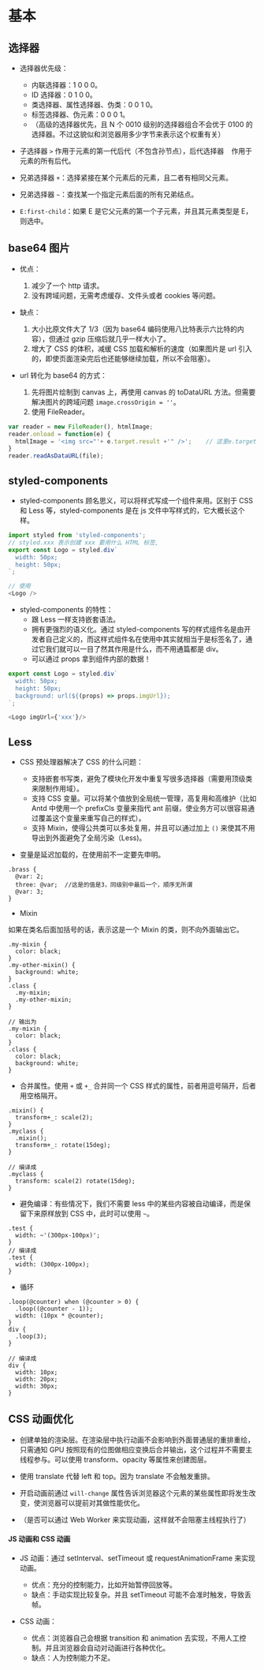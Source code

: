# 基本

## 选择器

- 选择器优先级：
  - 内联选择器：1 0 0 0。
  - ID 选择器：0 1 0 0。
  - 类选择器、属性选择器、伪类：0 0 1 0。
  - 标签选择器、伪元素：0 0 0 1。
  - （高级的选择器优先，且 N 个 0010 级别的选择器组合不会优于 0100 的选择器。不过这貌似和浏览器用多少字节来表示这个权重有关）

- 子选择器 `>` 作用于元素的第一代后代（不包含孙节点），后代选择器 ` ` 作用于元素的所有后代。

- 兄弟选择器 `+`：选择紧接在某个元素后的元素，且二者有相同父元素。

- 兄弟选择器 `~`：查找某一个指定元素后面的所有兄弟结点。

- `E:first-child`：如果 E 是它父元素的第一个子元素，并且其元素类型是 E，则选中。

## base64 图片

- 优点：
  1. 减少了一个 http 请求。
  2. 没有跨域问题，无需考虑缓存、文件头或者 cookies 等问题。
  
- 缺点：
  1. 大小比原文件大了 1/3（因为 base64 编码使用八比特表示六比特的内容），但通过 gzip 压缩后就几乎一样大小了。
  2. 增大了 CSS 的体积，减缓 CSS 加载和解析的速度（如果图片是 url 引入的，即使页面渲染完后也还能够继续加载，所以不会阻塞）。

- url 转化为 base64 的方式：
  1. 先将图片绘制到 canvas 上，再使用 canvas 的 toDataURL 方法。但需要解决图片的跨域问题 `image.crossOrigin = ''`。
  2. 使用 FileReader。

```js
var reader = new FileReader(), htmlImage;
reader.onload = function(e) {
  htmlImage = '<img src="'+ e.target.result +'" />';    // 这里e.target.result就是base64编码
}
reader.readAsDataURL(file);
```


## styled-components

- styled-components 顾名思义，可以将样式写成一个组件来用。区别于 CSS 和 Less 等，styled-components 是在 js 文件中写样式的，它大概长这个样。

```js
import styled from 'styled-components';
// styled.xxx 表示创建 xxx 要用什么 HTML 标签,
export const Logo = styled.div`
  width: 50px;
  height: 50px;
`;

// 使用
<Logo />
```

- styled-components 的特性：
  - 跟 Less 一样支持嵌套语法。
  - 拥有更强烈的语义化。通过 styled-components 写的样式组件名是由开发者自己定义的，而这样式组件名在使用中其实就相当于是标签名了，通过它我们就可以一目了然其作用是什么，而不用通篇都是 div。
  - 可以通过 props 拿到组件内部的数据！

```js
export const Logo = styled.div`
  width: 50px;
  height: 50px;
  background: url(${(props) => props.imgUrl});
`;

<Logo imgUrl={'xxx'}/>
```

## Less

- CSS 预处理器解决了 CSS 的什么问题：
  - 支持嵌套书写类，避免了模块化开发中重复写很多选择器（需要用顶级类来限制作用域）。
  - 支持 CSS 变量。可以将某个值放到全局统一管理，高复用和高维护（比如 Antd 中使用一个 prefixCls 变量来指代 ant 前缀，使业务方可以很容易通过覆盖这个变量来重写自己的样式）。
  - 支持 Mixin，使得公共类可以多处复用，并且可以通过加上 `()` 来使其不用导出到外面避免了全局污染（Less)。

- 变量是延迟加载的，在使用前不一定要先申明。

```less
.brass {
  @var: 2;
  three: @var;  //这是的值是3，同级别中最后一个，顺序无所谓
  @var: 3;
}
```

- Mixin

如果在类名后面加括号的话，表示这是一个 Mixin 的类，则不向外面输出它。

```less
.my-mixin {
  color: black;
}
.my-other-mixin() {
  background: white;
}
.class {
  .my-mixin;
  .my-other-mixin;
}

// 输出为
.my-mixin {
  color: black;
}
.class {
  color: black;
  background: white;
}
```

- 合并属性。使用 `+` 或 `+_` 合并同一个 CSS 样式的属性，前者用逗号隔开，后者用空格隔开。

```less
.mixin() {
  transform+_: scale(2);
}
.myclass {
  .mixin();
  transform+_: rotate(15deg);
}

// 编译成
.myclass {
  transform: scale(2) rotate(15deg);
}
```

- 避免编译：有些情况下，我们不需要 less 中的某些内容被自动编译，而是保留下来原样放到 CSS 中，此时可以使用 `~`。

```less
.test {
  width: ~'(300px-100px)';
}
// 编译成
.test {
  width: (300px-100px);
}
```

- 循环

```less
.loop(@counter) when (@counter > 0) {
  .loop((@counter - 1));    
  width: (10px * @counter); 
}
div {
  .loop(3);
}

// 编译成
div {
  width: 10px;
  width: 20px;
  width: 30px;
}
```

## CSS 动画优化

- 创建单独的渲染层。在渲染层中执行动画不会影响到外面普通层的重排重绘，只需通知 GPU 按照现有的位图做相应变换后合并输出，这个过程并不需要主线程参与。可以使用 transform、opacity 等属性来创建图层。

- 使用 translate 代替 left 和 top。因为 translate 不会触发重排。

- 开启动画前通过 `will-change` 属性告诉浏览器这个元素的某些属性即将发生改变，使浏览器可以提前对其做性能优化。

- （是否可以通过 Web Worker 来实现动画，这样就不会阻塞主线程执行了）

#### JS 动画和 CSS 动画

- JS 动画：通过 setInterval、setTimeout 或 requestAnimationFrame 来实现动画。
  - 优点：充分的控制能力，比如开始暂停回放等。
  - 缺点：手动实现比较复杂。并且 setTimeout 可能不会准时触发，导致丢帧。

- CSS 动画：
  - 优点：浏览器自己会根据 transition 和 animation 去实现，不用人工控制。并且浏览器会自动对动画进行各种优化。
  - 缺点：人为控制能力不足。
